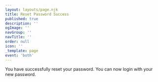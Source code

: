 ```yaml
---
layout: layouts/page.njk
title: Reset Password Success
published: true
description: ''
ogImage: ''
navGroup: ''
navTitle: ''
order: null
icon: ''
_template: page
event: 'both'
---
```


You have successfully reset your password. You can now login with your new password.
